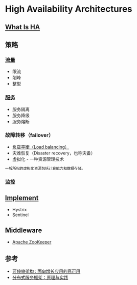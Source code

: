 # High Availability Architectures

## [What Is HA](What.md)

## 策略
### [流量](traffic/README.md)
* 限流
* 削峰
* 整型
### [服务](service/README.md)
* 服务隔离
* 服务降级
* 服务熔断

### 故障转移（failover）
* [负载平衡（Load balancing）](LoadBalancing/README.md)
* 灾难恢复（Disaster recovery，也称灾备）
* 虚拟化 - 一种资源管理技术
```md
一般所指的虚拟化资源包括计算能力和数据存储。
```
### [监控](monitor/README.md)

## [Implement](framework/README.md)
* Hystrix
* Sentinel

## Middleware
* [Apache ZooKeeper](https://github.com/SunnnyChan/sc.drill-code/tree/master/infra/apache-zookeeper)

## 参考
* [可伸缩架构 : 面向增长应用的高可用](https://github.com/SunnnyChan/SunnnyChan.github.io/blob/master/post/readme/reading/arch/scalable_arch)
* [分布式服务框架：原理与实践](https://github.com/SunnnyChan/SunnnyChan.github.io/blob/master/post/readme/reading/arch/DS-Service-Framework)
